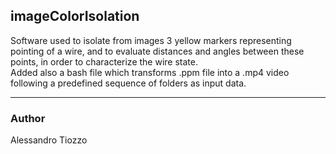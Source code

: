 imageColorIsolation
-------------------
Software used to isolate from images 3 yellow markers representing pointing of a wire, and to evaluate distances and angles between these points, in order to characterize the wire state.   
Added also a bash file which transforms .ppm file into a .mp4 video following a predefined sequence of folders as input data.

-------------------
### Author
Alessandro Tiozzo
